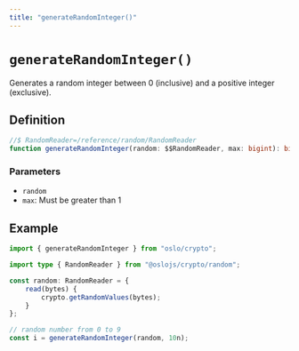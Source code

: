 ```yaml
---
title: "generateRandomInteger()"
---
```


# `generateRandomInteger()`

Generates a random integer between 0 (inclusive) and a positive integer (exclusive).

## Definition

```ts
//$ RandomReader=/reference/random/RandomReader
function generateRandomInteger(random: $$RandomReader, max: bigint): bigint;
```

### Parameters

- `random`
- `max`: Must be greater than 1

## Example

```ts
import { generateRandomInteger } from "oslo/crypto";

import type { RandomReader } from "@oslojs/crypto/random";

const random: RandomReader = {
	read(bytes) {
		crypto.getRandomValues(bytes);
	}
};

// random number from 0 to 9
const i = generateRandomInteger(random, 10n);
```
